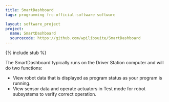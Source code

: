 ```yaml
---
title: SmartDashboard
tags: programming frc-official-software software

layout: software_project
project:
  name: SmartDashboard
  sourcecode: https://github.com/wpilibsuite/SmartDashboard
---
```


{% include stub %}

The SmartDashboard typically runs on the Driver Station computer and will do two functions:

* View robot data that is displayed as program status as your program is running.
* View sensor data and operate actuators in Test mode for robot subsystems to verify correct operation.
